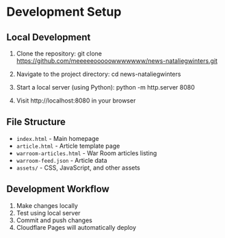 # Development Setup

## Local Development

1. Clone the repository:
   git clone https://github.com/meeeeeooooowwwwwww/news-nataliegwinters.git

2. Navigate to the project directory:
   cd news-nataliegwinters

3. Start a local server (using Python):
   python -m http.server 8080

4. Visit http://localhost:8080 in your browser

## File Structure

- `index.html` - Main homepage
- `article.html` - Article template page
- `warroom-articles.html` - War Room articles listing
- `warroom-feed.json` - Article data
- `assets/` - CSS, JavaScript, and other assets

## Development Workflow

1. Make changes locally
2. Test using local server
3. Commit and push changes
4. Cloudflare Pages will automatically deploy
